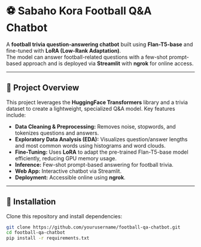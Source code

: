 # ⚽ Sabaho Kora Football Q&A Chatbot

A **football trivia question-answering chatbot** built using **Flan-T5-base** and fine-tuned with **LoRA (Low-Rank Adaptation)**.  
The model can answer football-related questions with a few-shot prompt-based approach and is deployed via **Streamlit** with **ngrok** for online access.

---

## 🔹 Project Overview

This project leverages the **HuggingFace Transformers** library and a trivia dataset to create a lightweight, specialized Q&A model. Key features include:

- **Data Cleaning & Preprocessing:** Removes noise, stopwords, and tokenizes questions and answers.
- **Exploratory Data Analysis (EDA):** Visualizes question/answer lengths and most common words using histograms and word clouds.
- **Fine-Tuning:** Uses **LoRA** to adapt the pre-trained Flan-T5-base model efficiently, reducing GPU memory usage.
- **Inference:** Few-shot prompt-based answering for football trivia.
- **Web App:** Interactive chatbot via Streamlit.
- **Deployment:** Accessible online using **ngrok**.

---

## 🔹 Installation

Clone this repository and install dependencies:

```bash
git clone https://github.com/yourusername/football-qa-chatbot.git
cd football-qa-chatbot
pip install -r requirements.txt
